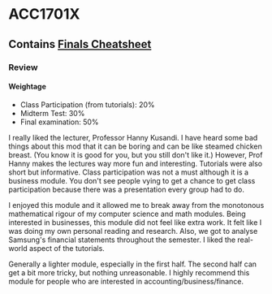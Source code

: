# ACC1701X

## Contains [Finals Cheatsheet](finals/Cheatsheet.pdf)

### Review

#### Weightage

- Class Participation (from tutorials): 20%
- Midterm Test: 30%
- Final examination: 50%

I really liked the lecturer, Professor Hanny Kusandi. I have heard some bad things about this mod that it can be boring and can be like steamed chicken breast. (You know it
is good for you, but you still don't like it.) However, Prof Hanny makes the lectures way more fun and interesting. Tutorials were also short but informative. Class participation
was not a must although it is a business module. You don't see people vying to get a chance to get class participation because there was a presentation every group had to do.

I enjoyed this module and it allowed me to break away from the monotonous mathematical rigour of my computer science and math modules. Being interested in businesses, this module
did not feel like extra work. It felt like I was doing my own personal reading and research. Also, we got to analyse Samsung's financial statements throughout the semester. I liked
the real-world aspect of the tutorials.

Generally a lighter module, especially in the first half. The second half can get a bit more tricky, but nothing unreasonable. I highly recommend this module for people who are
interested in accounting/business/finance.
